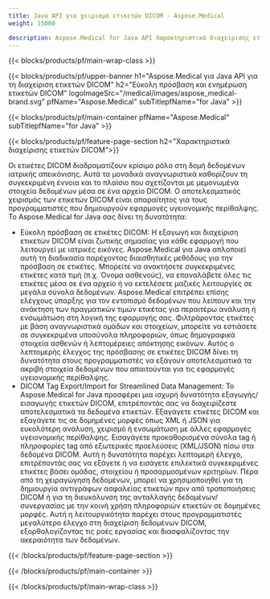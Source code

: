 ```yaml
---
title: Java API για χειρισμό ετικετών DICOM - Aspose.Medical
weight: 15000

description: Aspose.Medical for Java API Χαρακτηριστικά διαχείρισης ετικετών DICOM
---
```


{{< blocks/products/pf/main-wrap-class >}}

{{< blocks/products/pf/upper-banner h1="Aspose.Medical για Java API για τη διαχείριση ετικετών DICOM" h2="Εύκολη πρόσβαση και ενημέρωση ετικετών DICOM" logoImageSrc="/medical/images/aspose_medical-brand.svg" pfName="Aspose.Medical" subTitlepfName="for Java" >}}

{{< blocks/products/pf/main-container pfName="Aspose.Medical" subTitlepfName="for Java" >}}

{{< blocks/products/pf/feature-page-section h2="Χαρακτηριστικά διαχείρισης ετικετών DICOM">}}

<p>Οι ετικέτες DICOM διαδραματίζουν κρίσιμο ρόλο στη δομή δεδομένων ιατρικής απεικόνισης. Αυτά τα μοναδικά αναγνωριστικά καθορίζουν τη συγκεκριμένη έννοια και το πλαίσιο που σχετίζονται με μεμονωμένα στοιχεία δεδομένων μέσα σε ένα αρχείο DICOM. Ο αποτελεσματικός χειρισμός των ετικετών DICOM είναι απαραίτητος για τους προγραμματιστές που δημιουργούν εφαρμογές υγειονομικής περίθαλψης. Το Aspose.Medical for Java σας δίνει τη δυνατότητα:</p>

<ul>
<li>Εύκολη πρόσβαση σε ετικέτες DICOM: Η εξαγωγή και διαχείριση ετικετών DICOM είναι ζωτικής σημασίας για κάθε εφαρμογή που λειτουργεί με ιατρικές εικόνες. Aspose.Medical για Java απλοποιεί αυτή τη διαδικασία παρέχοντας διαισθητικές μεθόδους για την πρόσβαση σε ετικέτες. Μπορείτε να ανακτήσετε συγκεκριμένες ετικέτες κατά τιμή (π.χ. Όνομα ασθενούς), να επαναλάβετε όλες τις ετικέτες μέσα σε ένα αρχείο ή να εκτελέσετε μαζικές λειτουργίες σε μεγάλα σύνολα δεδομένων. Aspose.Medical επιτρέπει επίσης ελέγχους ύπαρξης για τον εντοπισμό δεδομένων που λείπουν και την ανάκτηση των πραγματικών τιμών ετικέτας για περαιτέρω ανάλυση ή ενσωμάτωση στη λογική της εφαρμογής σας. Φιλτράροντας ετικέτες με βάση αναγνωριστικά ομάδων και στοιχείων, μπορείτε να εστιάσετε σε συγκεκριμένα υποσύνολα πληροφοριών, όπως δημογραφικά στοιχεία ασθενών ή λεπτομέρειες απόκτησης εικόνων. Αυτός ο λεπτομερής έλεγχος της πρόσβασης σε ετικέτες DICOM δίνει τη δυνατότητα στους προγραμματιστές να εξάγουν αποτελεσματικά τα ακριβή στοιχεία δεδομένων που απαιτούνται για τις εφαρμογές υγειονομικής περίθαλψης.</li>
<li>DICOM Tag Export/Import for Streamlined Data Management: Το Aspose.Medical for Java προσφέρει μια ισχυρή δυνατότητα εξαγωγής/εισαγωγής ετικετών DICOM, επιτρέποντάς σας να διαχειρίζεστε αποτελεσματικά τα δεδομένα ετικετών. Εξαγάγετε ετικέτες DICOM και εξαγάγετε τις σε δομημένες μορφές όπως XML ή JSON για ευκολότερη ανάλυση, χειρισμό ή ενσωμάτωση με άλλες εφαρμογές υγειονομικής περίθαλψης. Εισαγάγετε προκαθορισμένα σύνολα tag ή πληροφορίες tag από εξωτερικές προελεύσεις (XML/JSON) πίσω στα δεδομένα DICOM. Αυτή η δυνατότητα παρέχει λεπτομερή έλεγχο, επιτρέποντάς σας να εξάγετε ή να εισάγετε επιλεκτικά συγκεκριμένες ετικέτες βάσει ομάδας, στοιχείου ή προσαρμοσμένων κριτηρίων. Πέρα από τη χειραγώγηση δεδομένων, μπορεί να χρησιμοποιηθεί για τη δημιουργία αντιγράφων ασφαλείας ετικετών πριν από τροποποιήσεις DICOM ή για τη διευκόλυνση της ανταλλαγής δεδομένων/συνεργασίας με την κοινή χρήση πληροφοριών ετικετών σε δομημένες μορφές. Αυτή η λειτουργικότητα παρέχει στους προγραμματιστές μεγαλύτερο έλεγχο στη διαχείριση δεδομένων DICOM, εξορθολογίζοντας τις ροές εργασίας και διασφαλίζοντας την ακεραιότητα των δεδομένων.</li>
</ul>

{{< /blocks/products/pf/feature-page-section >}}

{{< /blocks/products/pf/main-container >}}

{{< /blocks/products/pf/main-wrap-class >}}